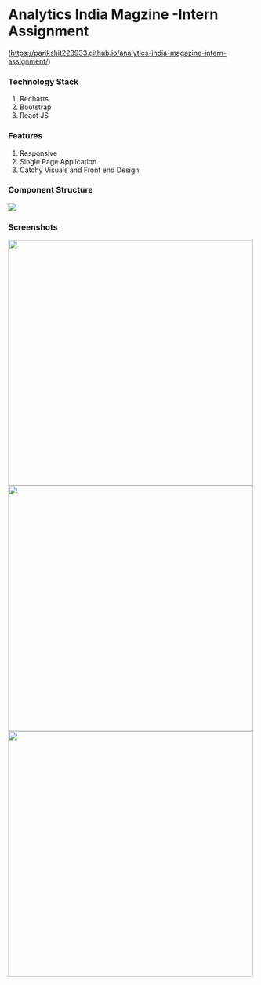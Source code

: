 # Analytics India Magzine -Intern Assignment
(https://parikshit223933.github.io/analytics-india-magazine-intern-assignment/)

### Technology Stack
1. Recharts
2. Bootstrap
3. React JS

### Features
1. Responsive
2. Single Page Application
3. Catchy Visuals and Front end Design

### Component Structure
<img src="https://github.com/parikshit223933/analytics-india-magazine-intern-assignment/blob/master/src/website-Resources/Untitled%20Diagram.png"/>

### Screenshots
<img src="https://github.com/parikshit223933/analytics-india-magazine-intern-assignment/blob/master/src/website-Resources/screenshots/1.png" width=500/>
<img src="https://github.com/parikshit223933/analytics-india-magazine-intern-assignment/blob/master/src/website-Resources/screenshots/2.png" width=500/>
<img src="https://github.com/parikshit223933/analytics-india-magazine-intern-assignment/blob/master/src/website-Resources/screenshots/3.png" width=500/>
